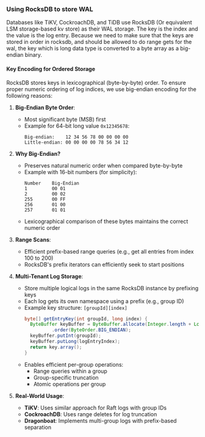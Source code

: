 ### Using RocksDB to store WAL

Databases like TiKV, CockroachDB, and TiDB use RocksDB 
(Or equivalent LSM storage-based kv store) as their WAL storage. 
The key is the index and the value is the log entry.
Because we need to make sure that the keys are 
stored in order in rocksdb, and should be allowed to do range
gets for the wal, the key which is long data type
is converted to a byte array as a big-endian binary.

#### Key Encoding for Ordered Storage

RocksDB stores keys in lexicographical (byte-by-byte) order. To ensure proper numeric ordering of log indices, we use big-endian encoding for the following reasons:

1. **Big-Endian Byte Order**:
    - Most significant byte (MSB) first
    - Example for 64-bit long value `0x12345678`:
      ```
      Big-endian:    12 34 56 78 00 00 00 00
      Little-endian: 00 00 00 00 78 56 34 12
      ```

2. **Why Big-Endian?**
    - Preserves natural numeric order when compared byte-by-byte
    - Example with 16-bit numbers (for simplicity):
      ```
      Number    Big-Endian
      1         00 01
      2         00 02
      255       00 FF
      256       01 00
      257       01 01
      ```
    - Lexicographical comparison of these bytes maintains the correct numeric order

3. **Range Scans**:
    - Efficient prefix-based range queries (e.g., get all entries from index 100 to 200)
    - RocksDB's prefix iterators can efficiently seek to start positions


5. **Multi-Tenant Log Storage**:
    - Store multiple logical logs in the same RocksDB instance by prefixing keys
    - Each log gets its own namespace using a prefix (e.g., group ID)
    - Example key structure: `[groupId][index]`
      ```java
      byte[] getEntryKey(int groupId, long index) {
        ByteBuffer keyBuffer = ByteBuffer.allocate(Integer.length + Long.BYTES)
                .order(ByteOrder.BIG_ENDIAN);
        keyBuffer.putInt(groupId);
        keyBuffer.putLong(logEntryIndex);
        return key.array();
      }
      ```
    - Enables efficient per-group operations:
        - Range queries within a group
        - Group-specific truncation
        - Atomic operations per group

6. **Real-World Usage**:
    - **TiKV**: Uses similar approach for Raft logs with group IDs
    - **CockroachDB**: Uses range deletes for log truncation
    - **Dragonboat**: Implements multi-group logs with prefix-based separation